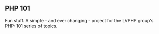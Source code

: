 PHP 101
-------

Fun stuff. A simple - and ever changing - project for the LVPHP group's PHP: 101
series of topics. 